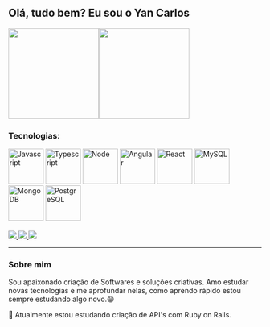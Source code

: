 ## Olá, tudo bem? Eu sou o Yan Carlos

<div style="display: flex" align="center">
 <img src="https://github-readme-stats.vercel.app/api?username=yc4rlos&theme=dark&show_icons=true)" height="180px">
 <img src="https://github-readme-stats.vercel.app/api/top-langs/?username=yc4rlos&layout=compact&theme=dark&show_icons=true)" height="180px">
</div>

<div>
  <h3>Tecnologias:</h3>
  <img alt="Javascript" src="https://cdn.jsdelivr.net/gh/devicons/devicon/icons/javascript/javascript-original.svg" width="70px" />
  <img alt="Typescript" src="https://cdn.jsdelivr.net/gh/devicons/devicon/icons/typescript/typescript-original.svg" width="70px" />
  <img alt="Node" src="https://cdn.jsdelivr.net/gh/devicons/devicon/icons/nodejs/nodejs-original.svg" width="70px"/  
  <img alt="Nestjs" src="https://cdn.jsdelivr.net/gh/devicons/devicon/icons/nestjs/nestjs-plain.svg" width="70xp" />
  <img alt="Angular" src="https://cdn.jsdelivr.net/gh/devicons/devicon/icons/angularjs/angularjs-plain.svg" width="70px"/>
  <img alt="React" src="https://cdn.jsdelivr.net/gh/devicons/devicon/icons/react/react-original.svg" width="70px"/>
   <img alt="MySQL" src="https://cdn.jsdelivr.net/gh/devicons/devicon/icons/mysql/mysql-plain.svg" width="70px"/>
  <img alt="MongoDB" src="https://cdn.jsdelivr.net/gh/devicons/devicon/icons/mongodb/mongodb-plain.svg" width="70px"/>
  <img alt="PostgreSQL" src="https://cdn.jsdelivr.net/gh/devicons/devicon/icons/postgresql/postgresql-plain.svg" width="70px" alt="postgresql"/>
  
</div>
<br>
<div>
  <a href="mailto:ycarlos.live@gmail.com"><img src="https://img.shields.io/badge/Gmail-D14836?style=for-the-badge&logo=gmail&logoColor=white"/> <a/>
  <a href="https://www.facebook.com/profile.php?id=100012228105743"> <img src="https://img.shields.io/badge/Facebook-1877F2?style=for-the-badge&logo=facebook&logoColor=white"</a>
  <a href="https://www.linkedin.com/in/yan-carlos-b95461216/"> <img src="https://img.shields.io/badge/LinkedIn-0077B5?style=for-the-badge&logo=linkedin&logoColor=white"> </a>
</div>
<hr>

### Sobre mim

Sou apaixonado criação de Softwares e soluções criativas. Amo estudar novas tecnologias e me aprofundar nelas, como aprendo rápido estou sempre estudando algo novo.😁

📖 Atualmente estou estudando criação de API's com Ruby on Rails.

